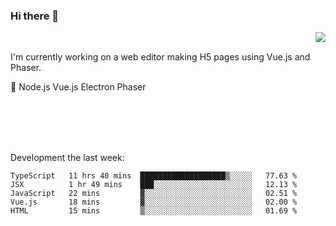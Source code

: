 ### Hi there 👋

<img align="right" src="https://github-readme-stats.vercel.app/api?username=jasonpanggo"/>

<br>
<p align="left">
I'm currently working on a web editor making H5 pages using Vue.js and Phaser.
</p>
<p align="left">
📖 Node.js Vue.js Electron Phaser
</p>
<br>
<br>
<br>
<br>

Development the last week:
<!--START_SECTION:waka-->
```text
TypeScript   11 hrs 40 mins  ███████████████████▒░░░░░   77.63 % 
JSX          1 hr 49 mins    ███░░░░░░░░░░░░░░░░░░░░░░   12.13 % 
JavaScript   22 mins         ▓░░░░░░░░░░░░░░░░░░░░░░░░   02.51 % 
Vue.js       18 mins         ▓░░░░░░░░░░░░░░░░░░░░░░░░   02.00 % 
HTML         15 mins         ▒░░░░░░░░░░░░░░░░░░░░░░░░   01.69 % 
```
<!--END_SECTION:waka-->

<!--
**JASONPANGGO/jasonpanggo** is a ✨ _special_ ✨ repository because its `README.md` (this file) appears on your GitHub profile.

Here are some ideas to get you started:

- 🔭 I’m currently working on ...
- 🌱 I’m currently learning ...
- 👯 I’m looking to collaborate on ...
- 🤔 I’m looking for help with ...
- 💬 Ask me about ...
- 📫 How to reach me: ...
- 😄 Pronouns: ...
- ⚡ Fun fact: ...
-->
